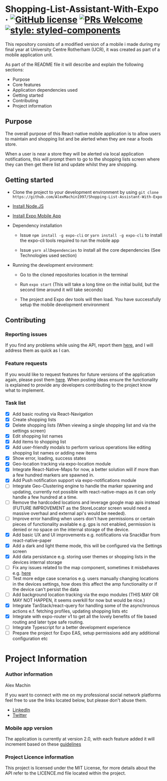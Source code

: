 # Shopping-List-Assistant-With-Expo &middot; [![GitHub license](https://img.shields.io/badge/license-MIT-blue.svg)](https://github.com/AlexMachin1997/Shopping-List-Assistant-With-Expo/README.md) [![PRs Welcome](https://img.shields.io/badge/PRs-welcome-brightgreen.svg?style=flat-square)](https://github.com/AlexMachin1997/Shopping-List-Assistant-With-Expo/pulls) [![style: styled-components](https://img.shields.io/badge/style-%F0%9F%92%85%20styled--components-orange.svg?colorB=daa357&colorA=db748e)](https://github.com/styled-components/styled-components)

This repository consists of a modified version of a mobile i made during my final year at University Centre Rotherham (UCR), it was created as part of a mobile application unit.

As part of the README file it will describe and explain the following sections:

- Purpose
- Core features
- Application dependencies used
- Getting started
- Contributing
- Project information

## Purpose

The overall purpose of this React-native mobile application is to allow users to maintain and shopping list and be alerted when they are near a foods store.

When a user is near a store they will be alerted via local application notifications, this will prompt them to go to the shopping lists screen where they can then get there list and update whilst they are shopping.

## Getting started

- Clone the project to your development environment by using `git clone https://github.com/AlexMachin1997/Shopping-List-Assistant-With-Expo`

- [Install Node.JS](https://nodejs.org/en/)

- [Install Expo Mobile App](https://play.google.com/store/apps/details?id=host.exp.exponent&hl=en_GB)

* Dependency installation

  - Issue `npm install -g expo-cli` or `yarn install -g expo-cli` to install the expo-cli tools required to run the mobile app

  - Issue `yarn allDependencies` to install all the core dependencies (See Technologies used section)

* Running the development environment:

  - Go to the cloned repositories location in the terminal

  - Run `expo start` (This will take a long time on the initial build, but the second time around it will take seconds)

  - The project and Expo dev tools will then load. You have successfully setup the mobile development environment

## Contributing

### Reporting issues

If you find any problems while using the API, report them [here](https://github.com/AlexMachin1997/Shopping-List-Assistant-With-Expo/issues), and I will address them as quick as I can.

### Feature requests

If you would like to request features for future versions of the application again, please post them [here](https://github.com/AlexMachin1997/Shopping-List-Assistant-With-Expo/issues). When posting ideas ensure the functionality is explained to provide any developers contributing to the project know what to implement.

### Task list

- [x] Add basic routing via React-Navigation
- [x] Create shopping lists
- [x] Delete shopping lists (When viewing a single shopping list and via the settings screen)
- [x] Edit shopping list names
- [x] Add items to shopping list
- [x] Add user-friendly modals to perform various operations like editing shopping list names or adding new items
- [x] Show error, loading, success states
- [x] Geo-location tracking via expo-location module
- [x] Integrate React-Native-Maps for now, a better solution will if more than a few hundred markers are spawned in.
- [x] Add Push notification support via expo-notifications module
- [ ] Integrate Geo-Clustering engine to handle the marker spawning and updating, currently not possible with react-native-maps as it can only handle a few hundred at a time.
- [ ] Remove the hardcoded locations and leverage google map apis instead (FUTURE IMPROVEMENT as the StoreLocator screen would need a massive overhaul and external api's would be needed).
- [ ] Improve error handling when users don't have permissions or certain pieces of functionality available e.g. gps is not enabled, permission is denied or no space on the internal storage of the device.
- [x] Add basic UX and UI improvements e.g. notifications via SnackBar from react-native-paper
- [x] Add a dark and light theme mode, this will be configured via the Settings screen
- [x] Add data persistance e.g. storing user themes or shopping lists in the devices internal storage
- [ ] Fix any issues related to the map component, sometimes it misbehaves e.g. [here](https://github.com/react-native-maps/react-native-maps/issues/3026#issuecomment-641192209)
- [ ] Test more edge case scenarios e.g. users manually changing locations in the devices settings, how does this affect the amp functionality or if the device can't persist the data
- [ ] Add background location tracking via the expo modules (THIS MAY OR MAY NOT HAPPEN, it seems overkill for now but would be nice.)
- [x] Integrate TanStack/react-query for handling some of the asynchronous actions e.f. fetching profiles, updating shopping lists etc
- [x] Integrate with expo-router v1 to get all the lovely benefits of file based routing and later type safe routing.
- [ ] Integrate Typescript for a better development experience
- [ ] Prepare the project for Expo EAS, setup permissions add any additional configuration etc

# Project Information

### Author information

Alex Machin

If you want to connect with me on my professional social network platforms feel free to use the links located below, but please don't abuse them.

- [LinkedIn](https://www.linkedin.com/in/alex-machin/)
- [Twitter](https://twitter.com/AlexMachin97)

### Mobile app version

The application is currently at version 2.0, with each feature added it will increment based on these [guidelines](https://docs.npmjs.com/about-semantic-versioning)

### Project Licence information

This project is licensed under the MIT License, for more details about the API refer to the LICENCE.md file located within the project.
